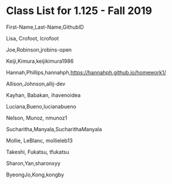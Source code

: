# Class List for 1.125 - Fall 2019
First-Name,Last-Name,GithubID

Lisa, Crofoot, lcrofoot

Joe,Robinson,jrobins-open

Keiji,Kimura,keijikimura1986

Hannah,Phillips,hannahph,https://hannahph.github.io/homework1/

Allison,Johnson,allij-dev

Kayhan, Babakan, ihavenoidea

Luciana,Bueno,lucianabueno

Nelson, Munoz, nmunoz1

Sucharitha,Manyala,SucharithaManyala

Mollie, LeBlanc, mollieleb13

Takeshi, Fukatsu, tfukatsu

Sharon,Yan,sharonxyy

ByeongJo,Kong,kongby

